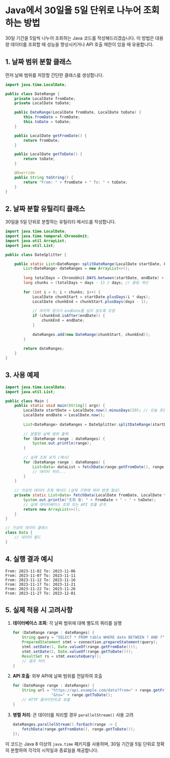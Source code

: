 # Java에서 30일을 5일 단위로 나누어 조회하는 방법

30일 기간을 5일씩 나누어 조회하는 Java 코드를 작성해드리겠습니다. 이 방법은 대용량 데이터를 조회할 때 성능을 향상시키거나 API 호출 제한이 있을 때 유용합니다.

## 1. 날짜 범위 분할 클래스

먼저 날짜 범위를 저장할 간단한 클래스를 생성합니다.

```java
import java.time.LocalDate;

public class DateRange {
    private LocalDate fromDate;
    private LocalDate toDate;

    public DateRange(LocalDate fromDate, LocalDate toDate) {
        this.fromDate = fromDate;
        this.toDate = toDate;
    }

    public LocalDate getFromDate() {
        return fromDate;
    }

    public LocalDate getToDate() {
        return toDate;
    }

    @Override
    public String toString() {
        return "From: " + fromDate + " To: " + toDate;
    }
}
```

## 2. 날짜 분할 유틸리티 클래스

30일을 5일 단위로 분할하는 유틸리티 메서드를 작성합니다.

```java
import java.time.LocalDate;
import java.time.temporal.ChronoUnit;
import java.util.ArrayList;
import java.util.List;

public class DateSplitter {

    public static List<DateRange> splitDateRange(LocalDate startDate, LocalDate endDate, int days) {
        List<DateRange> dateRanges = new ArrayList<>();
        
        long totalDays = ChronoUnit.DAYS.between(startDate, endDate) + 1;
        long chunks = (totalDays + days - 1) / days; // 올림 계산
        
        for (int i = 0; i < chunks; i++) {
            LocalDate chunkStart = startDate.plusDays(i * days);
            LocalDate chunkEnd = chunkStart.plusDays(days - 1);
            
            // 마지막 청크가 endDate를 넘지 않도록 조정
            if (chunkEnd.isAfter(endDate)) {
                chunkEnd = endDate;
            }
            
            dateRanges.add(new DateRange(chunkStart, chunkEnd));
        }
        
        return dateRanges;
    }
}
```

## 3. 사용 예제

```java
import java.time.LocalDate;
import java.util.List;

public class Main {
    public static void main(String[] args) {
        LocalDate startDate = LocalDate.now().minusDays(29); // 오늘 포함 30일
        LocalDate endDate = LocalDate.now();
        
        List<DateRange> dateRanges = DateSplitter.splitDateRange(startDate, endDate, 5);
        
        // 분할된 날짜 범위 출력
        for (DateRange range : dateRanges) {
            System.out.println(range);
        }
        
        // 실제 조회 로직 (예시)
        for (DateRange range : dateRanges) {
            List<Data> dataList = fetchData(range.getFromDate(), range.getToDate());
            // 데이터 처리...
        }
    }
    
    // 가상의 데이터 조회 메서드 (실제 구현에 따라 변경 필요)
    private static List<Data> fetchData(LocalDate fromDate, LocalDate toDate) {
        System.out.println("조회 중: " + fromDate + " ~ " + toDate);
        // 실제 데이터베이스 조회 또는 API 호출 로직
        return new ArrayList<>();
    }
}

// 가상의 데이터 클래스
class Data {
    // 데이터 필드
}
```

## 4. 실행 결과 예시

```
From: 2023-11-02 To: 2023-11-06
From: 2023-11-07 To: 2023-11-11
From: 2023-11-12 To: 2023-11-16
From: 2023-11-17 To: 2023-11-21
From: 2023-11-22 To: 2023-11-26
From: 2023-11-27 To: 2023-12-01
```

## 5. 실제 적용 시 고려사항

1. **데이터베이스 조회**: 각 날짜 범위에 대해 별도의 쿼리를 실행
   ```java
   for (DateRange range : dateRanges) {
       String query = "SELECT * FROM table WHERE date BETWEEN ? AND ?";
       PreparedStatement stmt = connection.prepareStatement(query);
       stmt.setDate(1, Date.valueOf(range.getFromDate()));
       stmt.setDate(2, Date.valueOf(range.getToDate()));
       ResultSet rs = stmt.executeQuery();
       // 결과 처리
   }
   ```

2. **API 호출**: 외부 API에 날짜 범위를 전달하여 호출
   ```java
   for (DateRange range : dateRanges) {
       String url = "https://api.example.com/data?from=" + range.getFromDate() + 
                    "&to=" + range.getToDate();
       // HTTP 클라이언트로 호출
   }
   ```

3. **병렬 처리**: 큰 데이터를 처리할 경우 `parallelStream()` 사용 고려
   ```java
   dateRanges.parallelStream().forEach(range -> {
       fetchData(range.getFromDate(), range.getToDate());
   });
   ```

이 코드는 Java 8 이상의 `java.time` 패키지를 사용하며, 30일 기간을 5일 단위로 정확히 분할하여 각각의 시작일과 종료일을 제공합니다.